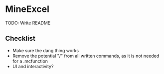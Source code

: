 # MineExcel
TODO: Write README

## Checklist
* Make sure the dang thing works
* Remove the potential "/" from all written commands, as it is not needed for a .mcfunction
* UI and interactivity?